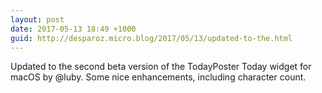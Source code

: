 ```yaml
---
layout: post
date: 2017-05-13 18:49 +1000
guid: http://desparoz.micro.blog/2017/05/13/updated-to-the.html
---
```

Updated to the second beta version of the TodayPoster Today widget for macOS by @luby. Some nice enhancements, including character count.
